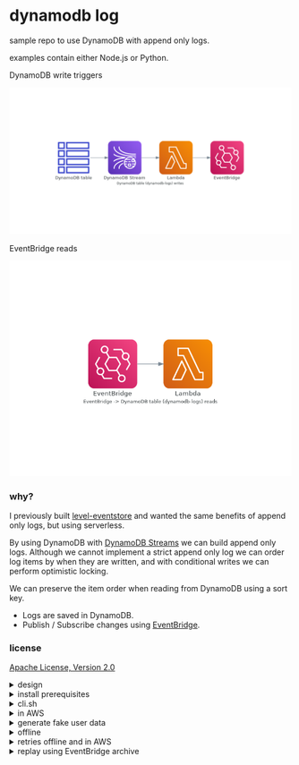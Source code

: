 # dynamodb log

sample repo to use DynamoDB with append only logs.

examples contain either Node.js or Python.

DynamoDB write triggers

![DynamoDB table(dynamodb-logs) writes][writes]

EventBridge reads

![EventBridge DynamoDB table (dynamodb-logs) reads][reads]

### why?

I previously built [level-eventstore] and wanted the same benefits of append only logs, but using serverless.

By using DynamoDB with [DynamoDB Streams] we can build append only logs.
Although we cannot implement a strict append only log we can order log items by when they are written, and with conditional writes we can perform optimistic locking.

We can preserve the item order when reading from DynamoDB using a sort key.

- Logs are saved in DynamoDB.
- Publish / Subscribe changes using [EventBridge].

### license

[Apache License, Version 2.0](LICENSE)

<details>
  <summary>design</summary>

### writing to DynamoDB

example payload written to DynamoDB

```json
{
  "pk": "users#12#stream",
  "sk": 1,
  "type": "signup",
  "log": "users",
  "payload": {
    "id": "12",
    "name": "test",
    "email": "test@example.com"
  }
}
```

- pk (partition key) is `log name#id#stream`.
- sk (sort key).
- type is the name of the event useful for event handlers.
- log name of log.
- payload should contain the id and any optional extra fields.

When items are written to DynamoDB they are written to the DynamoDB stream for the shard they belong to in the order they are written.

The lambda is then triggered which will publish the changed keys to [EventBridge].

### example lambda triggers

- [Node.js lambda trigger](./src/trigger.js)
- [Python lambda trigger](./src/trigger.py)

### example event handlers triggered by EventBridge

- [Node.js event handler example](./src/handler.js)
- [Python event handler example](./src/handler.py)

</details>

<details>
  <summary>install prerequisites</summary>

### only required if using python

- [python 3.8.6](https://www.python.org/downloads/release/python-386)
- [virtualenv](https://virtualenv.pypa.io/en/latest/installation.html)

### required to run locally in offline mode and for linting

- [docker](https://www.docker.io)
- [docker-compose](https://docs.docker.com/compose)

### required (serverless framework and tools)

- [nodejs 14](https://nodejs.org)

</details>

<details>
  <summary>cli.sh</summary>

### interactive cli script for both local and AWS

```
npm install
```

```sh
./cli.sh
```

</details>

<details>
  <summary>in AWS</summary>

export AWS credentials before running `cli.sh`

### Node.js deploy to AWS

```sh
npm i
./cli.sh
npm exec sls deploy -- --stage dev -c serverless-node.yml
```

### Node.js remove stack in AWS

```sh
npm i
./cli.sh
npm exec sls remove -- --stage dev -c serverless-node.yml
```

### Python deploy to AWS

```sh
npm i
./cli.sh
rm -rf venv
virtualenv venv
. venv/bin/activate
pip3 install -r requirements.txt
npm exec sls deploy -- --stage dev -c serverless-python.yml
rm -rf venv
```

### Python remove stack in AWS

```sh
npm i
./cli.sh
npm exec sls remove -- --stage dev -c serverless-python.yml
```

Query DynamoDB

```sh
./cli.sh
./dynamodb-local-query.sh
```

</details>

<details>
  <summary>generate fake user data</summary>

Generate fake user data locally or in aws.

```sh
./create-fake-data.sh
```

</details>

<details>
  <summary>offline</summary>

### Node.js

```sh
./cli.sh
npm exec sls offline start -- --stage=local -c serverless-node.yml
```

### Python

```sh
./cli.sh
virtualenv venv
. venv/bin/activate
pip3 install -r requirements.txt
npm exec sls offline start -- --stage=local -c serverless-python.yml
```

Add item using aws cli.

```sh
./cli.sh
export AWS_ACCESS_KEY_ID=x
export AWS_SECRET_ACCESS_KEY=x
export AWS_DEFAULT_REGION=us-east-1
aws dynamodb put-item \
  --table-name local-dynamodb-logs \
  --item """
  {
    \"pk\": { \"S\": \"users#12#stream\" },
    \"sk\": { \"N\": \"${sk:-1}\" },
    \"type\": { \"S\": \"signup\" },
    \"log\": { \"S\": \"users\" },
    \"payload\": { \"M\": {
      \"id\": { \"S\": \"12\"},
      \"name\": { \"S\": \"test\"}
      \"email\": { \"S\": \"test@example.com\"}
    }}
  }""" \
  --condition-expression "attribute_not_exists(pk)" \
  --endpoint http://localhost:8000
```

Query DynamoDB

```sh
./cli.sh
./dynamodb-local-query.sh
```

Cleanup

Remove dynamodb data and docker-compose processes.

Also needed if you have new AWS credentials.

```sh
./cli.sh stop
```

</details>

<details>
  <summary>retries offline and in AWS</summary>

### offline retries

per stack retry limit is configurable using the [offline eventbridge plugin].

```yaml
custom:
  serverless-offline-aws-eventbridge:
    retryDelayMs: 1000
    maximumRetryAttempts: 5
```

### destinations

using onFailure failures can be handled by your application.

failure payloads look like this

```yaml
eventHandler:
  handler: src/handler.handler
  destinations:
    onFailure: retry
  iamRoleStatements:
    - Effect: Allow
      Action:
        - "lambda:InvokeFunction"
      Resource:
        - !Sub "arn:${AWS::Partition}:lambda:${AWS::Region}:${AWS::AccountId}:function:dynamodb-logs-${opt:stage}-retry"
```

```json
{
  "version": "1.0",
  "timestamp": "<timestamp>",
  "requestContext": {
    "requestId": "<uuid>",
    "functionArn": "arn:...",
    "condition": "RetriesExhausted",
    "approximateInvokeCount": 3
  },
  "requestPayload": {
    "version": "0",
    "id": "<uuid>",
    "detail-type": "stream changes",
    "source": "dynamodb-log",
    "account": "<account>",
    "time": "<timestamp>",
    "region": "<region>",
    "resources": [],
    "detail": {
      "log": "<log>",
      "key": {
        "pk": "<pk>",
        "sk": 0
      },
      "type": "<signup>",
      "payload": {
        "id": "<id>"
      }
    }
  },
  "responseContext": {
    "statusCode": 200,
    "executedVersion": "$LATEST",
    "functionError": "Unhandled"
  },
  "responsePayload": {
    "errorType": "Error",
    "errorMessage": "<error message>",
    "trace": []
  }
}
```

</details>

<details>
  <summary>replay using EventBridge archive</summary>

When run offline events are persisted to sqlite3 file `./db`.

Events can be replayed to EventBridge or DynamoDB, you can also replay events from AWS to local which will deplay an extra stack using a websocket lambda and a new event target that writes to the connected websockets.

```sh
./cli.sh
./run-archive.js
```

</details>

[writes]: ./diagrams/writes.png
[reads]: ./diagrams/reads.png
[eventbridge]: https://aws.amazon.com/eventbridge/
[offline eventbridge plugin]: https://github.com/rubenkaiser/serverless-offline-eventBridge
[level-eventstore]: https://github.com/JamesKyburz/level-eventstore
[dynamodb streams]: https://docs.aws.amazon.com/amazondynamodb/latest/developerguide/Streams.html
